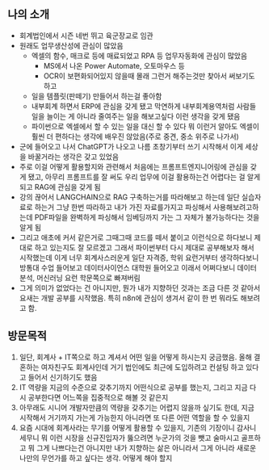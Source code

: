 ## 나의 소개

- 회계법인에서 시즌 네번 뛰고 육군장교로 임관
- 원래도 업무생산성에 관심이 많았음
	- 엑셀의 함수, 매크로 등에 매료되었고 RPA 등 업무자동화에 관심이 많았음
		- MS에서 나온 Power Automate, 오토마우스 등
		- OCR이 보편화되어있지 않을때 몰래 그런거 해주는것만 찾아서 써보기도 하고
	- 일을 템플릿(판떼기) 만들어서 하는걸 좋아함
	- 내부회계 하면서 ERP에 관심을 갖게 됐고 막연하게 내부회계용역처럼 사람들 일을 늘이는 게 아니라 줄여주는 일을 해보고싶다 이런 생각을 갖게 됐음
	- 파이썬으로 엑셀에서 할 수 있는 일을 대신 할 수 있다 뭐 이런거 알아도 엑셀이 훨씬 더 편하다는 생각에 배우진 않았음(주로 중견, 중소 위주로 나가서)
- 군에 들어오고 나서 ChatGPT가 나오고 나름 초창기부터 쓰기 시작해서 이게 세상을 바꿀거라는 생각은 갖고 있었음
- 주로 이걸 어떻게 활용할지와 관련해서 처음에는 프롬프트엔지니어링에 관심을 갖게 됐고, 아무리 프롬프트를 잘 써도 우리 업무에 이걸 활용하는건 어렵다는 걸 알게 되고 RAG에 관심을 갖게 됨
- 강의 끊어서 LANGCHAIN으로 RAG 구축하는거를 따라해보고 하는데 일단 실습자료로 하는거 그냥 한번 따라하고 내가 가진 자료를가지고 파싱해서 사용해보려고하는데 PDF파일을 완벽하게 파싱해서 임베딩까지 가는 그 자체가 불가능하다는 것을 알게 됨
- 그리고 애초에 커서 같은거로 그때그때 코드를 떼서 붙이고 이런식으로 하다보니 제대로 하고 있는지도 잘 모르겠고 그래서 파이썬부터 다시 제대로 공부해보자 해서 시작했는데 이게 너무 회계사스러운게 일단 자격증, 학위 요런거부터 생각하다보니 방통대 수업 들어보고 데이터사이언스 대학원 들어오고 이래서 어쩌다보니 데이터분석, 머신러닝 요런 학문쪽으로 빠져버림
- 그게 의미가 없었다는 건 아니지만, 뭔가 내가 지향하던 것과는 조금 다른 것 같아서 요새는 개발 공부를 시작했음. 특히 n8n에 관심이 생겨서 같이 한 번 뭐라도 해보려고 함.

## 방문목적

1. 일단, 회계사 + IT쪽으로 하고 계셔서 어떤 일을 어떻게 하시는지 궁금했음. 올해 결혼하는 여자친구도 회계사인데 거기 법인에도 최근에 도입하려고 컨설팅 하고 있다고 들어서 신기하기도 했음
2. IT 역량을 지금의 수준으로 갖추기까지 어떤식으로 공부를 했는지, 그리고 지금 다시 공부한다면 어느쪽을 집중적으로 해볼 것 같은지
3. 아무래도 시니어 개발자만큼의 역량을 갖추기는 어렵지 않을까 싶기도 한데, 지금 시작해서 거기까지 가는게 가능한지 아니라면 또 다른 어떤 역할을 할 수 있을지
4. 요즘 시대에 회계사라는 무기를 어떻게 활용할 수 있을지, 기존의 기장이니 감사니 세무니 뭐 이런 시장을 신규진입자가 뚫으려면 누군가의 것을 뺏고 술마시고 골프하고 뭐 그게 나쁘다는건 아니지만 내가 지향하는 삶은 아니라서 그게 아니라 새로운 나만의 무언가를 하고 싶다는 생각. 어떻게 해야 할지